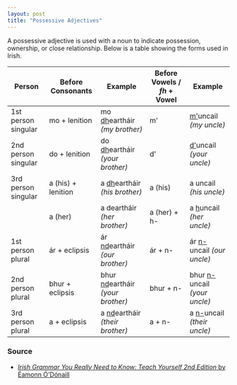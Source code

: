 ```yaml
---
layout: post
title: "Possessive Adjectives"
---
```


A possessive adjective is used with a noun to indicate possession, ownership, or close relationship. Below is a table showing the forms used in Irish.

| Person              | Before Consonants  | Example                                 | Before Vowels / _fh_ + Vowel | Example                             |
| ------------------- | ------------------ | --------------------------------------- | ---------------------------- | ----------------------------------- |
| 1st person singular | mo + lenition      | mo <u>dh</u>eartháir _(my brother)_     | m'                           | <u>m'</u>uncail _(my uncle)_        |
| 2nd person singular | do + lenition      | do <u>dh</u>eartháir _(your brother)_   | d'                           | <u>d'</u>uncail _(your uncle)_      |
| 3rd person singular | a (his) + lenition | a <u>dh</u>eartháir _(his brother)_     | a (his)                      | a uncail _(his uncle)_              |
|                     | a (her)            | a deartháir _(her brother)_             | a (her) + h-                 | a <u>h</u>uncail _(her uncle)_      |
| 1st person plural   | ár + eclipsis      | ár <u>nd</u>eartháir _(our brother)_    | ár + n-                      | ár <u>n-</u>uncail _(our uncle)_    |
| 2nd person plural   | bhur + eclipsis    | bhur <u>nd</u>eartháir _(your brother)_ | bhur + n-                    | bhur <u>n-</u>uncail _(your uncle)_ |
| 3rd person plural   | a + eclipsis       | a <u>nd</u>eartháir _(their brother)_   | a + n-                       | a <u>n-</u>uncail _(their uncle)_   |

### Source

- [_Irish Grammar You Really Need to Know: Teach Yourself 2nd Edition_
  by Éamonn Ó'Dónaill](https://www.amazon.com/Irish-Grammar-Really-Need-Know-ebook/dp/B00GU2MPVE)
